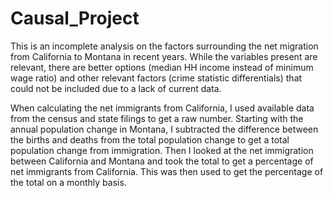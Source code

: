 # Causal_Project

This is an incomplete analysis on the factors surrounding the net migration from California to Montana in recent years. While the variables present
are relevant, there are better options (median HH income instead of minimum wage ratio) and other relevant factors (crime statistic differentials)
that could not be included due to a lack of current data.

When calculating the net immigrants from California, I used available data from the census and state filings to get a raw number. 
Starting with the annual population change in Montana, I subtracted the difference between the births and deaths from the total population change
to get a total population change from immigration. Then I looked at the net immigration between California and Montana and took the total
to get a percentage of net immigrants from California. This was then used to get the percentage of the total on a monthly basis.
